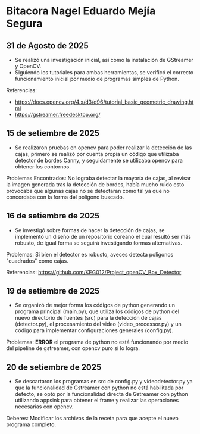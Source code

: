 # Bitacora Nagel Eduardo Mejía Segura

## 31 de Agosto de 2025

- Se realizó una investigación inicial, así como la instalación de GStreamer y OpenCV.
- Siguiendo los tutoriales para ambas herramientas, se verificó el correcto funcionamiento inicial por medio de programas simples de Python.

Referencias: 
- https://docs.opencv.org/4.x/d3/d96/tutorial_basic_geometric_drawing.html 
- https://gstreamer.freedesktop.org/

## 15 de setiembre de 2025

- Se realizaron pruebas en opencv para poder realizar la detección de las cajas, primero se realizó por cuenta propia un código que utilizaba detector de bordes Canny, y seguidamente se utilizaba opencv para obtener los contornos.

Problemas Encontrados: No lograba detectar la mayoría de cajas, al revisar la imagen generada tras la detección de bordes, había mucho ruido esto provocaba que algunas cajas no se detectaran como tal ya que no concordaba con la forma del poligono buscado.

## 16 de setiembre de 2025

- Se investigó sobre formas de hacer la detección de cajas, se implementó un diseño de un repositorio coreano el cual resultó ser más robusto, de igual forma se seguirá investigando formas alternativas.

Problemas: Si bien el detector es robusto, aveces detecta poligonos "cuadrados" como cajas.

Referencias: https://github.com/KEG012/Project_openCV_Box_Detector

## 19 de setiembre de 2025

- Se organizó de mejor forma los códigos de python generando un programa principal (main.py), que utiliza los códigos de python del nuevo directorio de fuentes (src) para la detección de cajas (detector.py), el procesamiento del video (video_processor.py) y un código para implementar configuraciones generales (config.py).

Problemas: **ERROR** el programa de python no está funcionando por medio del pipeline de gstreamer, con opencv puro sí lo logra.

## 20 de setiembre de 2025

- Se descartaron los programas en src de config.py y videodetector.py ya que la funcionalidad de Gstreamer con python no está habilitada por defecto, se optó por la funcionalidad directa de Gstreamer con python utilizando appsink para obtener el frame y realizar las operaciones necesarias con opencv.

Deberes: Modificar los archivos de la receta para que acepte el nuevo programa completo.
